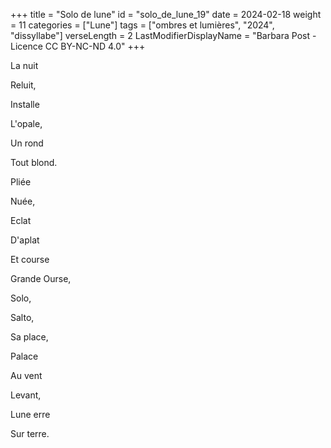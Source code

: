 +++
title = "Solo de lune"
id = "solo_de_lune_19"
date = 2024-02-18
weight = 11
categories = ["Lune"]
tags = ["ombres et lumières", "2024", "dissyllabe"]
verseLength = 2
LastModifierDisplayName = "Barbara Post - Licence CC BY-NC-ND 4.0"
+++

La nuit

Reluit,

Installe

L'opale,

Un rond

Tout blond.

Pliée

Nuée,

Eclat

D'aplat

Et course

Grande Ourse,

Solo,

Salto,

Sa place,

Palace

Au vent

Levant,

Lune erre

Sur terre.
